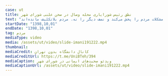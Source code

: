 ```yaml
---
case: ut
title: نطق رئیس شورایاری محله وصال در صحن علنی شورای شهر
text: "صحبت‌های آقای ایمانی در صحن علنی شورای شهر: آبان‌ماه قرار بود طرح جدید بیاید. اما هنوز نیامده است. صداوسیما هم نصف مشکلات مردم را پخش می‌کند و نصف دیگر را نه. مردم بلاتکلیف مانده‌اند."
startDate: "1398,10,01"
endDate: "1398,10,01"
tag: مردم
mediaType: video
media: /assets/ut/video/slide-imani191222.mp4
thumbnail:
mediaCredit: کانال دانشگاه بدون تهران
mediaCreditUrl: https://t.me/UniBTeh/394
mediaCaption: ویدئو صحبت‌های ایمانی در شورای شهر
mediaCaptionUrl: /assets/ut/video/slide-imani191222.mp4
---
```

